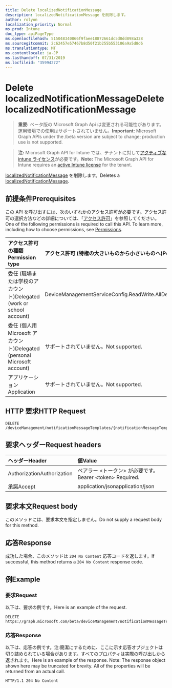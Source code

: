 ```yaml
---
title: Delete localizedNotificationMessage
description: localizedNotificationMessage を削除します。
author: rolyon
localization_priority: Normal
ms.prod: Intune
doc_type: apiPageType
ms.openlocfilehash: 515048340866f9faee18872661dc5d0dd898a328
ms.sourcegitcommit: 2c62457e57467b8d50f21b255b553106a9a5d8d6
ms.translationtype: MT
ms.contentlocale: ja-JP
ms.lasthandoff: 07/31/2019
ms.locfileid: "35994272"
---
```

# <a name="delete-localizednotificationmessage"></a><span data-ttu-id="7aee4-103">Delete localizedNotificationMessage</span><span class="sxs-lookup"><span data-stu-id="7aee4-103">Delete localizedNotificationMessage</span></span>

> <span data-ttu-id="7aee4-104">**重要:** ベータ版の Microsoft Graph Api は変更される可能性があります。運用環境での使用はサポートされていません。</span><span class="sxs-lookup"><span data-stu-id="7aee4-104">**Important:** Microsoft Graph APIs under the /beta version are subject to change; production use is not supported.</span></span>

> <span data-ttu-id="7aee4-105">**注:** Microsoft Graph API for Intune では、テナントに対して[アクティブな intune ライセンス](https://go.microsoft.com/fwlink/?linkid=839381)が必要です。</span><span class="sxs-lookup"><span data-stu-id="7aee4-105">**Note:** The Microsoft Graph API for Intune requires an [active Intune license](https://go.microsoft.com/fwlink/?linkid=839381) for the tenant.</span></span>

<span data-ttu-id="7aee4-106">[localizedNotificationMessage](../resources/intune-notification-localizednotificationmessage.md) を削除します。</span><span class="sxs-lookup"><span data-stu-id="7aee4-106">Deletes a [localizedNotificationMessage](../resources/intune-notification-localizednotificationmessage.md).</span></span>

## <a name="prerequisites"></a><span data-ttu-id="7aee4-107">前提条件</span><span class="sxs-lookup"><span data-stu-id="7aee4-107">Prerequisites</span></span>
<span data-ttu-id="7aee4-p101">この API を呼び出すには、次のいずれかのアクセス許可が必要です。アクセス許可の選択方法などの詳細については、「[アクセス許可](/graph/permissions-reference)」を参照してください。</span><span class="sxs-lookup"><span data-stu-id="7aee4-p101">One of the following permissions is required to call this API. To learn more, including how to choose permissions, see [Permissions](/graph/permissions-reference).</span></span>

|<span data-ttu-id="7aee4-110">アクセス許可の種類</span><span class="sxs-lookup"><span data-stu-id="7aee4-110">Permission type</span></span>|<span data-ttu-id="7aee4-111">アクセス許可 (特権の大きいものから小さいものへ)</span><span class="sxs-lookup"><span data-stu-id="7aee4-111">Permissions (from most to least privileged)</span></span>|
|:---|:---|
|<span data-ttu-id="7aee4-112">委任 (職場または学校のアカウント)</span><span class="sxs-lookup"><span data-stu-id="7aee4-112">Delegated (work or school account)</span></span>|<span data-ttu-id="7aee4-113">DeviceManagementServiceConfig.ReadWrite.All</span><span class="sxs-lookup"><span data-stu-id="7aee4-113">DeviceManagementServiceConfig.ReadWrite.All</span></span>|
|<span data-ttu-id="7aee4-114">委任 (個人用 Microsoft アカウント)</span><span class="sxs-lookup"><span data-stu-id="7aee4-114">Delegated (personal Microsoft account)</span></span>|<span data-ttu-id="7aee4-115">サポートされていません。</span><span class="sxs-lookup"><span data-stu-id="7aee4-115">Not supported.</span></span>|
|<span data-ttu-id="7aee4-116">アプリケーション</span><span class="sxs-lookup"><span data-stu-id="7aee4-116">Application</span></span>|<span data-ttu-id="7aee4-117">サポートされていません。</span><span class="sxs-lookup"><span data-stu-id="7aee4-117">Not supported.</span></span>|

## <a name="http-request"></a><span data-ttu-id="7aee4-118">HTTP 要求</span><span class="sxs-lookup"><span data-stu-id="7aee4-118">HTTP Request</span></span>
<!-- {
  "blockType": "ignored"
}
-->
``` http
DELETE /deviceManagement/notificationMessageTemplates/{notificationMessageTemplateId}/localizedNotificationMessages/{localizedNotificationMessageId}
```

## <a name="request-headers"></a><span data-ttu-id="7aee4-119">要求ヘッダー</span><span class="sxs-lookup"><span data-stu-id="7aee4-119">Request headers</span></span>
|<span data-ttu-id="7aee4-120">ヘッダー</span><span class="sxs-lookup"><span data-stu-id="7aee4-120">Header</span></span>|<span data-ttu-id="7aee4-121">値</span><span class="sxs-lookup"><span data-stu-id="7aee4-121">Value</span></span>|
|:---|:---|
|<span data-ttu-id="7aee4-122">Authorization</span><span class="sxs-lookup"><span data-stu-id="7aee4-122">Authorization</span></span>|<span data-ttu-id="7aee4-123">ベアラー &lt;トークン&gt; が必要です。</span><span class="sxs-lookup"><span data-stu-id="7aee4-123">Bearer &lt;token&gt; Required.</span></span>|
|<span data-ttu-id="7aee4-124">承諾</span><span class="sxs-lookup"><span data-stu-id="7aee4-124">Accept</span></span>|<span data-ttu-id="7aee4-125">application/json</span><span class="sxs-lookup"><span data-stu-id="7aee4-125">application/json</span></span>|

## <a name="request-body"></a><span data-ttu-id="7aee4-126">要求本文</span><span class="sxs-lookup"><span data-stu-id="7aee4-126">Request body</span></span>
<span data-ttu-id="7aee4-127">このメソッドには、要求本文を指定しません。</span><span class="sxs-lookup"><span data-stu-id="7aee4-127">Do not supply a request body for this method.</span></span>

## <a name="response"></a><span data-ttu-id="7aee4-128">応答</span><span class="sxs-lookup"><span data-stu-id="7aee4-128">Response</span></span>
<span data-ttu-id="7aee4-129">成功した場合、このメソッドは `204 No Content` 応答コードを返します。</span><span class="sxs-lookup"><span data-stu-id="7aee4-129">If successful, this method returns a `204 No Content` response code.</span></span>

## <a name="example"></a><span data-ttu-id="7aee4-130">例</span><span class="sxs-lookup"><span data-stu-id="7aee4-130">Example</span></span>

### <a name="request"></a><span data-ttu-id="7aee4-131">要求</span><span class="sxs-lookup"><span data-stu-id="7aee4-131">Request</span></span>
<span data-ttu-id="7aee4-132">以下は、要求の例です。</span><span class="sxs-lookup"><span data-stu-id="7aee4-132">Here is an example of the request.</span></span>
``` http
DELETE https://graph.microsoft.com/beta/deviceManagement/notificationMessageTemplates/{notificationMessageTemplateId}/localizedNotificationMessages/{localizedNotificationMessageId}
```

### <a name="response"></a><span data-ttu-id="7aee4-133">応答</span><span class="sxs-lookup"><span data-stu-id="7aee4-133">Response</span></span>
<span data-ttu-id="7aee4-p102">以下は、応答の例です。注:簡潔にするために、ここに示す応答オブジェクトは切り詰められている場合があります。すべてのプロパティは実際の呼び出しから返されます。</span><span class="sxs-lookup"><span data-stu-id="7aee4-p102">Here is an example of the response. Note: The response object shown here may be truncated for brevity. All of the properties will be returned from an actual call.</span></span>
``` http
HTTP/1.1 204 No Content
```






